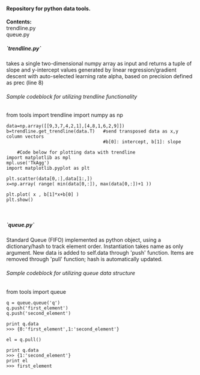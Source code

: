 <h4>Repository for python data tools. </h4>

<b>Contents:</b> <br>
	trendline.py <br>
	queue.py
<br>
<h5><b>`trendline.py`</b></h5>
takes a single two-dimensional numpy array as input and 
returns a tuple of slope and y-intercept values generated by linear 
regression/gradient descent with auto-selected learning rate alpha,
based on precision defined as prec (line 8)

<h6>Sample codeblock for utilizing trendline functionality</h6>
	from tools import trendline
	import numpy as np
		
	data=np.array([[9,3,7,4,2,1],[4,8,1,6,2,9]])
	b=trendline.get_trendline(data.T)	#send transposed data as x,y column vectors
										#b[0]: intercept, b[1]: slope	
	
		#Code below for plotting data with trendline
	import matplotlib as mpl
	mpl.use('TkAgg')
	import matplotlib.pyplot as plt
	
	plt.scatter(data[0,:],data[1:,])
	x=np.array( range( min(data[0,:]), max(data[0,:])+1 ))

	plt.plot( x , b[1]*x+b[0] )
	plt.show()


<br>
<h5><b>`queue.py`</b></h5>
Standard Queue (FIFO) implemented as python object, using a dictionary/hash to track 
element order. Instantiation takes name as only argument. New data is added to self.data 
through 'push' function. Items are removed through 'pull' function; hash
is automatically updated. 

<h6>Sample codeblock for utilizing queue data structure</h6>
	from tools import queue
	
	q = queue.queue('q')
	q.push('first_element')
	q.push('second_element')
	
	print q.data
	>>> {0:'first_element',1:'second_element'}
	
	el = q.pull()
	
	print q.data
	>>> {1:'second_element'}
	print el
	>>> first_element

